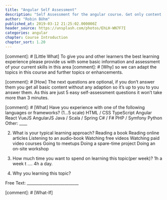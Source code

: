 ```yaml
---
title: "Angular Self Assessment"
description: "Self Assessment for the angular course. Get only content that fit's your current skillset."
author: "Robin Böhm"
published_at: 2019-03-12 21:25:02.000000Z
header_source: https://unsplash.com/photos/EhLH-WN7F7I
categories: angular
chapter: Course Introduction
chapter_sort: 1.20
---
```


[comment]: # [Little What] 
To give you and other learners the best learning experience please provide us with some basic information and assessment of your current skills in this area 
[comment]: # [Why] 
so we can adapt the topics in this course and further topics or enhancements.


[comment]: # [How]
The next questions are optional, if you don’t answer them you get all basic content without any adaption so it’s up to you to you answer them. As this are just 5 easy self-assessment questions it won’t take more than 3 minutes.

[comment]: # [What]
Have you experience with one of the following languages or frameworks? (1...5 scale)
HTML / CSS
TypeScript
Angular
React
VueJS
AngularJS
Java / Scala / Spring
C# / F#
PHP / Symfony
Python
Other: ____ 

2) What is your typical learning approach?
Reading a book
Reading online articles
Listening to an audio-book
Watching free videos 
Watching paid video courses
Going to meetups
Doing a spare-time project 
Doing an on-site workshop

3) How much time you want to spend on learning this topic(per week)?
1h a week t …. 4h a day.
4) Why you learning this topic?

Free Text: __________________________


[comment]: # [What-If]